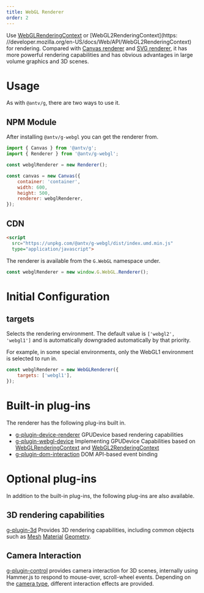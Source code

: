 ```yaml
---
title: WebGL Renderer
order: 2
---
```


Use [WebGLRenderingContext](https://developer.mozilla.org/en-US/docs/Web/API/WebGLRenderingContext) or [WebGL2RenderingContext](https: //developer.mozilla.org/en-US/docs/Web/API/WebGL2RenderingContext) for rendering. Compared with [Canvas renderer](/en/docs/api/renderer/canvas) and [SVG renderer](/en/docs/api/renderer/svg), it has more powerful rendering capabilities and has obvious advantages in large volume graphics and 3D scenes.

# Usage

As with `@antv/g`, there are two ways to use it.

## NPM Module

After installing `@antv/g-webgl` you can get the renderer from.

```js
import { Canvas } from '@antv/g';
import { Renderer } from '@antv/g-webgl';

const webglRenderer = new Renderer();

const canvas = new Canvas({
    container: 'container',
    width: 600,
    height: 500,
    renderer: webglRenderer,
});
```

## CDN

```html
<script
  src="https://unpkg.com/@antv/g-webgl/dist/index.umd.min.js"
  type="application/javascript">
```

The renderer is available from the `G.WebGL` namespace under.

```js
const webglRenderer = new window.G.WebGL.Renderer();
```

# Initial Configuration

## targets

Selects the rendering environment. The default value is `['webgl2', 'webgl1']` and is automatically downgraded automatically by that priority.

For example, in some special environments, only the WebGL1 environment is selected to run in.

```js
const webglRenderer = new WebGLRenderer({
    targets: ['webgl1'],
});
```

# Built-in plug-ins

The renderer has the following plug-ins built in.

-   [g-plugin-device-renderer](/en/docs/plugins/device-renderer) GPUDevice based rendering capabilities
-   [g-plugin-webgl-device](/en/docs/plugins/webgl-device) Implementing GPUDevice Capabilities based on [WebGLRenderingContext](https://developer.mozilla.org/en-US/docs/Web/API/WebGLRenderingContext) and [WebGL2RenderingContext](https://developer.mozilla.org/en-US/docs/Web/API/WebGL2RenderingContext)
-   [g-plugin-dom-interaction](/en/docs/plugins/dom-interaction) DOM API-based event binding

# Optional plug-ins

In addition to the built-in plug-ins, the following plug-ins are also available.

## 3D rendering capabilities

[g-plugin-3d](/en/docs/plugins/3d) Provides 3D rendering capabilities, including common objects such as [Mesh](/en/docs/api/3d/mesh) [Material](/en/docs/api/3d/material) [Geometry](/en/docs/api/3d/geometry).

## Camera Interaction

[g-plugin-control](/en/docs/plugins/control) provides camera interaction for 3D scenes, internally using Hammer.js to respond to mouse-over, scroll-wheel events. Depending on the [camera type](/en/docs/api/camera#camera-types), different interaction effects are provided.

